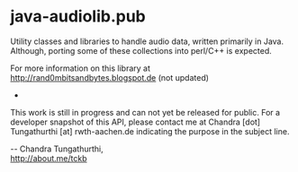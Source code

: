 java-audiolib.pub
=================

Utility classes and libraries to handle audio data, written primarily in Java. Although, porting some of these collections into perl/C++ is expected.

For more information on this library at http://rand0mbitsandbytes.blogspot.de (not updated)

-
This work is still in progress and can not yet be released for public.
For a developer snapshot of this API,  please contact me at Chandra [dot] Tungathurthi [at] rwth-aachen.de indicating the purpose in the subject line. 


--
Chandra Tungathurthi,<br/>
http://about.me/tckb
